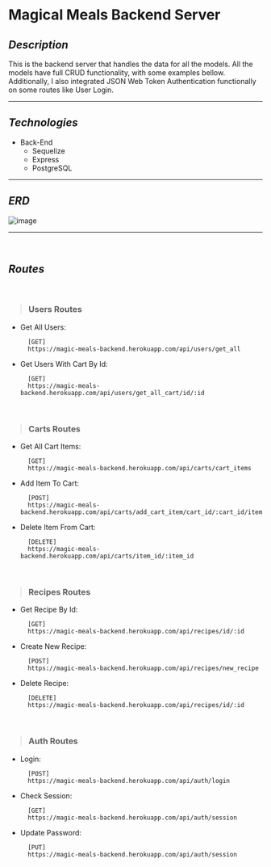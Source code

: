 # Magical Meals Backend Server

## **_Description_**

This is the backend server that handles the data for all the models. All the models have full CRUD functionality, with some examples bellow. Additionally, I also integrated JSON Web Token Authentication functionally on some routes like User Login.

---

## **_Technologies_**

- Back-End
  - Sequelize
  - Express
  - PostgreSQL

---

## **_ERD_**

![image](https://i.imgur.com/ZnQjl5V.png)

---

<br>

## **_Routes_**

<br>

> ### Users Routes

- Get All Users:

        [GET]
        https://magic-meals-backend.herokuapp.com/api/users/get_all

- Get Users With Cart By Id:

        [GET]
        https://magic-meals-backend.herokuapp.com/api/users/get_all_cart/id/:id

<br>

> ### Carts Routes

- Get All Cart Items:

        [GET]
        https://magic-meals-backend.herokuapp.com/api/carts/cart_items

- Add Item To Cart:

        [POST]
        https://magic-meals-backend.herokuapp.com/api/carts/add_cart_item/cart_id/:cart_id/item_id/:item_id

- Delete Item From Cart:

        [DELETE]
        https://magic-meals-backend.herokuapp.com/api/carts/item_id/:item_id

<br>

> ### Recipes Routes

- Get Recipe By Id:

        [GET]
        https://magic-meals-backend.herokuapp.com/api/recipes/id/:id

- Create New Recipe:

        [POST]
        https://magic-meals-backend.herokuapp.com/api/recipes/new_recipe

- Delete Recipe:

        [DELETE]
        https://magic-meals-backend.herokuapp.com/api/recipes/id/:id

<br>

> ### Auth Routes

- Login:

        [POST]
        https://magic-meals-backend.herokuapp.com/api/auth/login

- Check Session:

        [GET]
        https://magic-meals-backend.herokuapp.com/api/auth/session

- Update Password:

        [PUT]
        https://magic-meals-backend.herokuapp.com/api/auth/session
